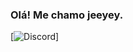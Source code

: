 ### Olá! Me chamo jeeyey.

[![Discord](https://img.shields.io/badge/GitHub-100000?style=for-the-badge&logo=github&logoColor=white)]
